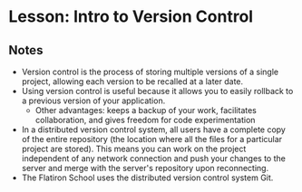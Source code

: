# Lesson: Intro to Version Control

## Notes

- Version control is the process of storing multiple versions of a single project, allowing each version to be recalled at a later date.
- Using version control is useful because it allows you to easily rollback to a previous version of your application.
  - Other advantages: keeps a backup of your work, facilitates collaboration, and gives freedom for code experimentation
- In a distributed version control system, all users have a complete copy of the entire repository (the location where all the files for a particular project are stored). This means you can work on the project independent of any network connection and push your changes to the server and merge with the server's repository upon reconnecting.
- The Flatiron School uses the distributed version control system Git.
